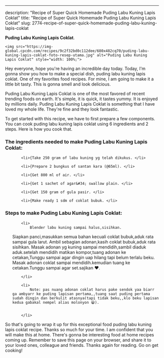 ---
description: "Recipe of Super Quick Homemade Puding Labu Kuning Lapis Coklat"
title: "Recipe of Super Quick Homemade Puding Labu Kuning Lapis Coklat"
slug: 2774-recipe-of-super-quick-homemade-puding-labu-kuning-lapis-coklat

<p>
	<strong>Puding Labu Kuning Lapis Coklat</strong>. 
	
</p>
<p>
	
	<img src="https://img-global.cpcdn.com/recipes/9c2f32bd0c112dee/680x482cq70/puding-labu-kuning-lapis-coklat-foto-resep-utama.jpg" alt="Puding Labu Kuning Lapis Coklat" style="width: 100%;">
	
	
</p>
<p>
	Hey everyone, hope you're having an incredible day today. Today, I'm gonna show you how to make a special dish, puding labu kuning lapis coklat. One of my favorites food recipes. For mine, I am going to make it a little bit tasty. This is gonna smell and look delicious.
</p>
	
<p>
	Puding Labu Kuning Lapis Coklat is one of the most favored of recent trending foods on earth. It's simple, it is quick, it tastes yummy. It is enjoyed by millions daily. Puding Labu Kuning Lapis Coklat is something that I have loved my whole life. They're fine and they look fantastic.
</p>
<p>
	
</p>

<p>
To get started with this recipe, we have to first prepare a few components. You can cook puding labu kuning lapis coklat using 6 ingredients and 2 steps. Here is how you cook that.
</p>

<h3>The ingredients needed to make Puding Labu Kuning Lapis Coklat:</h3>

<ol>
	
		<li>{Take 250 gram of labu kuning yg telah dikukus. </li>
	
		<li>{Prepare 2 bungkus of santan kara (@65ml). </li>
	
		<li>{Get 800 ml of air. </li>
	
		<li>{Get 1 sachet of agar&#34; swallow plain. </li>
	
		<li>{Get 150 gram of gula pasir. </li>
	
		<li>{Make ready 1 sdm of coklat bubuk. </li>
	
</ol>
<p>
	
</p>

<h3>Steps to make Puding Labu Kuning Lapis Coklat:</h3>

<ol>
	
		<li>
			Blender labu kuning sampai halus,sisihkan.
Siapkan panci,masukkan semua bahan kecuali coklat bubuk,aduk rata sampai gula larut.
Ambil sebagian adonan,kasih coklat bubuk,aduk rata sisihkan.
Masak adonan yg kuning sampai mendidih,sambil diaduk aduk.setelah mendidih matikan kompor,tuang adonan ke cetakan,Tunggu sampai agar dingin uap hilang tapi belum terlalu beku.
Masak adonan coklat sampai mendidih.kemudian tuang ke cetakan.Tunggu sampai agar set.sajikan ❤️.
			
			
		</li>
	
		<li>
			Note: pas nuang adonan coklat harus pake sendok yaa biarr ga ambyarr ke puding lapisan pertama,,tuang saat puding pertama sudah dingin dan berkulit atasnya(tapi tidak beku,,klo beku lapisan kedua gabakal nempel alias molonyon 😁).
			
			
		</li>
	
</ol>

<p>
	
</p>

<p>
	So that's going to wrap it up for this exceptional food puding labu kuning lapis coklat recipe. Thanks so much for your time. I am confident that you will make this at home. There's gonna be interesting food at home recipes coming up. Remember to save this page on your browser, and share it to your loved ones, colleague and friends. Thanks again for reading. Go on get cooking!
</p>
